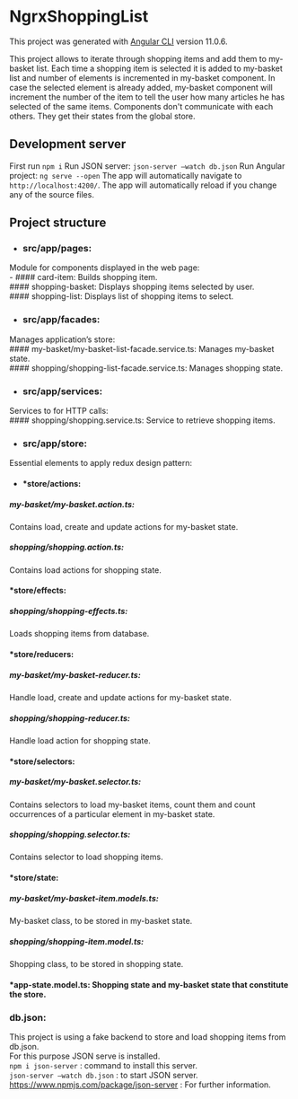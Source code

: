 # NgrxShoppingList

This project was generated with [Angular CLI](https://github.com/angular/angular-cli) version 11.0.6.

This project allows to iterate through shopping items and add them to my-basket list. 
Each time a shopping item is selected it is added to my-basket list and number of elements is incremented in my-basket component. 
In case the selected element is already added, my-basket component will increment the number of the item to tell the user how many articles he has selected of the same items.
Components don't communicate with each others. They get their states from the global store. 

## Development server

First run `npm i`
Run JSON server: `json-server –watch db.json` 
Run Angular project: `ng serve --open`
The app will automatically navigate to `http://localhost:4200/`. 
The app will automatically reload if you change any of the source files.

## Project structure

- ### src/app/pages: <br />
Module for components displayed in the web page: <br />
     - #### card-item: 
      Builds shopping item. <br />
		  #### shopping-basket: 
      Displays shopping items selected by user. <br />
		  #### shopping-list:
      Displays list of shopping items to select. <br />
- ### src/app/facades: <br />
Manages application’s store: <br />
  		#### my-basket/my-basket-list-facade.service.ts:
      Manages my-basket state. <br />
	  	#### shopping/shopping-list-facade.service.ts: 
      Manages shopping state.  <br />
- ### src/app/services: <br />
Services to for HTTP calls: <br />
  		#### shopping/shopping.service.ts:
      Service to retrieve shopping items. <br />
- ### src/app/store: <br />
Essential elements to apply redux design pattern: <br />
  - #### *store/actions:  <br />
##### my-basket/my-basket.action.ts: 
Contains load, create and update actions for my-basket state. <br />
##### shopping/shopping.action.ts: 
Contains load actions for shopping state. <br />
  #### *store/effects:  <br />
##### shopping/shopping-effects.ts: 
Loads shopping items from database. <br />
  #### *store/reducers: <br />
##### my-basket/my-basket-reducer.ts: 
Handle load, create and update actions for my-basket state.<br />
##### shopping/shopping-reducer.ts: 
Handle load action for shopping state.<br />
  #### *store/selectors: <br />
##### my-basket/my-basket.selector.ts: 
Contains selectors to load my-basket items, count them and count occurrences of a particular element in my-basket state. <br />
##### shopping/shopping.selector.ts:
Contains selector to load shopping items. <br />
  #### *store/state: <br />
##### my-basket/my-basket-item.models.ts: 
My-basket class, to be stored in my-basket state. <br />
##### shopping/shopping-item.model.ts:
Shopping class, to be stored in shopping state. <br />
  #### *app-state.model.ts: Shopping state and my-basket state that constitute the store. <br />

### db.json: 
This project is using a fake backend to store and load shopping items from db.json. <br />
For this purpose JSON serve is installed. <br />
`npm i json-server` : command to install this server. <br />
`json-server –watch db.json` : to start JSON server. <br />
https://www.npmjs.com/package/json-server : For further information.
